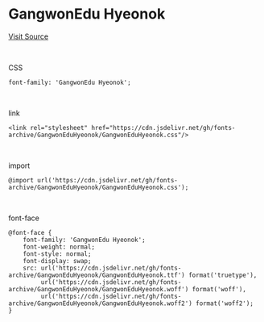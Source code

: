 # GangwonEdu Hyeonok

[Visit Source](https://blog.naver.com/happygwedu/221897547714)

&nbsp;

CSS

```
font-family: 'GangwonEdu Hyeonok';
```

&nbsp;

link

```
<link rel="stylesheet" href="https://cdn.jsdelivr.net/gh/fonts-archive/GangwonEduHyeonok/GangwonEduHyeonok.css"/>
```

&nbsp;

import

```
@import url('https://cdn.jsdelivr.net/gh/fonts-archive/GangwonEduHyeonok/GangwonEduHyeonok.css');
```

&nbsp;

font-face

```
@font-face {
    font-family: 'GangwonEdu Hyeonok';
    font-weight: normal;
    font-style: normal;
    font-display: swap;
    src: url('https://cdn.jsdelivr.net/gh/fonts-archive/GangwonEduHyeonok/GangwonEduHyeonok.ttf') format('truetype'),
         url('https://cdn.jsdelivr.net/gh/fonts-archive/GangwonEduHyeonok/GangwonEduHyeonok.woff') format('woff'),
         url('https://cdn.jsdelivr.net/gh/fonts-archive/GangwonEduHyeonok/GangwonEduHyeonok.woff2') format('woff2');
}
```
